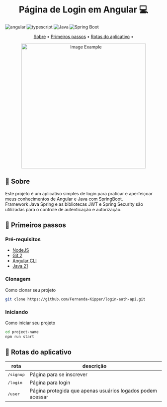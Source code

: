 [TYPESCRIPT__BADGE]: https://img.shields.io/badge/typescript-D4FAFF?style=for-the-badge&logo=typescript
[ANGULAR__BADGE]: https://img.shields.io/badge/Angular-red?style=for-the-badge&logo=angular
[JAVA]: https://img.shields.io/badge/java-007396?style=for-the-badge&logo=java&logoColor=white
[SPRINGBOOT]: https://img.shields.io/badge/spring%20boot-6DB33F?style=for-the-badge&logo=spring&logoColor=white

<h1 align="center" style="font-weight: bold;">Página de Login em Angular 💻</h1>

![angular][ANGULAR__BADGE]
![typescript][TYPESCRIPT__BADGE]
![Java][JAVA]
![Spring Boot][SPRINGBOOT]

<p align="center">
 <a href="#about">Sobre</a> • 
 <a href="#started">Primeiros passos</a> • 
 <a href="#started">Rotas do aplicativo</a> • 
</p>


<p align="center">
    <img src="./.github/login.png" alt="Image Example" width="400px">
</p>

<h2 id="started">📌 Sobre</h2>

Este projeto é um aplicativo simples de login para praticar e aperfeiçoar meus conhecimentos de Angular e Java com SpringBoot. <br>
Framework Java Spring e as bibliotecas JWT e Spring Security são utilizadas para o controle de autenticação e autorização.

<h2 id="started">🚀 Primeiros passos</h2>

<h3>Pré-requisitos</h3>

- [NodeJS](https://nodejs.org/)
- [Git 2](https://github.com)
- [Angular CLI](https://angular.io/cli)
- [Java 21](https://www.oracle.com/br/java/technologies/downloads/#java21)

<h3>Clonagem</h3>

Como clonar seu projeto

```bash
git clone https://github.com/Fernanda-Kipper/login-auth-api.git
```

<h3>Iniciando</h3>

Como iniciar seu projeto

```bash
cd project-name
npm run start
```

<h2 id="routes">📍 Rotas do aplicativo</h2>

| rota               | descrição                                          
|----------------------|-----------------------------------------------------
| <kbd>/signup</kbd>     | Página para se inscrever
| <kbd>/login</kbd>     | Página para login
| <kbd>/user</kbd>     | Página protegida que apenas usuários logados podem acessar
